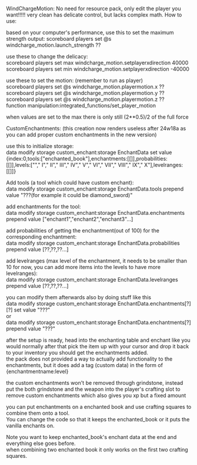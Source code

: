 WindChargeMotion: 
No need for resource pack, only edit the player you want!!!!! very clean has delicate control, but lacks complex math. How to use: 

based on your computer's performance, use this to set the maximum strength output:
scoreboard players set @s windcharge_motion.launch_strength ?? 

use these to change the delicacy:   
scoreboard players set max windcharge_motion.setplayerxdirection 40000       
scoreboard players set min windcharge_motion.setplayerxdirection -40000      



use these to set the motion: (remember to run as player)       
scoreboard players set @s windcharge_motion.playermotion.x ??        
scoreboard players set @s windcharge_motion.playermotion.y ??      
scoreboard players set @s windcharge_motion.playermotion.z ??      
function manipulation:integrated_functions/set_player_motion

when values are set to the max there is only still (2**0.5)/2 of the full force

CustomEnchantments: (this creation now renders useless after 24w18a as you can add proper custom enchantments in the new version)

use this to initialize storage:    
data modify storage custom_enchant:storage EnchantData set value {index:0,tools:["enchanted_book"],enchantments:[[]],probabilities:[[]],levels:[""," I"," II"," III"," IV"," V"," VI","  VII"," VIII"," IX"," X"],levelranges:[[]]} 

Add tools (a tool which could have custom enchant):    
data modify storage custom_enchant:storage EnchantData.tools prepend value "???(for example it could be diamond_sword)"

add enchantments for the tool:    
data modify storage custom_enchant:storage EnchantData.enchantments prepend value ["enchant1","enchant2","enchant3"...]

add probabilities of getting the enchantment(out of 100) for the corresponding enchantment:    
data modify storage custom_enchant:storage EnchantData.probabilities prepend value [??,??,??...]

add levelranges (max level of the enchantment, it needs to be smaller than 10 for now, you can add more items into the levels to have more levelranges):     
data modify storage custom_enchant:storage EnchantData.levelranges prepend value [??,??,??...]

you can modify them afterwards also by doing stuff like this     
data modify storage custom_enchant:storage EnchantData.enchantments[?][?] set value "???"    
or     
data modify storage custom_enchant:storage EnchantData.enchantments[?] prepend value "???"    


after the setup is ready, head into the enchanting table and enchant like you would normally after that pick the item up with your cursor and drop it back to your inventory you should get the enchantments added.  
the pack does not provided a way to actually add functionality to the enchantments, but it does add a tag (custom data) in the form of {enchantmentname:level}

the custom enchantments won't be removed through grindstone, instead put the both grindstone and the weapon into the player's crafting slot to remove custom enchantments which also gives you xp but a fixed amount    

you can put enchantments on a enchanted book and use crafting squares to combine them onto a tool.    
You can change the code so that it keeps the enchanted_book or it puts the vanilla enchants on.

Note you want to keep enchanted_book's enchant data at the end and everything else goes before.    
when combining two enchanted book it only works on the first two crafting squares.    
